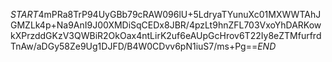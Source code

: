 $START$4mPRa8TrP94UyGBb79cRAW096lU+5LdryaTYunuXc01MXWWTAhJGMZLk4p+Na9AnI9J00XMDiSqCEDx8JBR/4pzLt9hnZFL703VxoYhDARKowkXPrzddGKzV3QWBiR2OkOax4ntLirK2uf6eAUpGcHrov6T22Iy8eZTMfurfrdTnAw/aDGy58Ze9Ug1DJFD/B4W0CDvv6pN1iuS7/ms+Pg==$END$